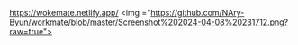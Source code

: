 https://wokemate.netlify.app/
<img ="https://github.com/NAry-Byun/workmate/blob/master/Screenshot%202024-04-08%20231712.png?raw=true">

